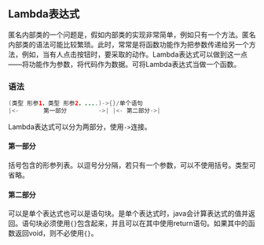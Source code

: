 ## Lambda表达式

匿名内部类的一个问题是，假如内部类的实现非常简单，例如只有一个方法。匿名内部类的语法可能比较繁琐。此时，常常是将函数功能作为把参数传递给另一个方法，例如，当有人点击按钮时，要采取的动作。Lambda表达式可以做到这一点——将功能作为参数，将代码作为数据。可将Lambda表达式当做一个函数。

### 语法

```java
(类型 形参1，类型 形参2，....)->{}/单个语句
|<-       第一部分         ->| |<- 第二部分->|
```

Lambda表达式可以分为两部分，使用`->`连接。

#### 第一部分

括号包含的形参列表。以逗号分分隔，若只有一个参数，可以不使用括号。类型可省略。

#### 第二部分

可以是单个表达式也可以是语句块。是单个表达式时，java会计算表达式的值并返回。语句块必须使用`{}`包含起来，并且可以在其中使用return语句。如果其中的函数返回void，则不必使用`{}`。

